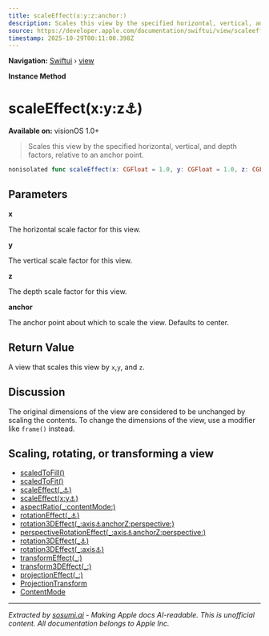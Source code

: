```yaml
---
title: scaleEffect(x:y:z:anchor:)
description: Scales this view by the specified horizontal, vertical, and depth factors, relative to an anchor point.
source: https://developer.apple.com/documentation/swiftui/view/scaleeffect(x:y:z:anchor:)
timestamp: 2025-10-29T00:11:00.398Z
---
```


**Navigation:** [Swiftui](/documentation/swiftui) › [view](/documentation/swiftui/view)

**Instance Method**

# scaleEffect(x:y:z:anchor:)

**Available on:** visionOS 1.0+

> Scales this view by the specified horizontal, vertical, and depth factors, relative to an anchor point.

```swift
nonisolated func scaleEffect(x: CGFloat = 1.0, y: CGFloat = 1.0, z: CGFloat = 1.0, anchor: UnitPoint3D = .center) -> some View
```

## Parameters

**x**

The horizontal scale factor for this view.



**y**

The vertical scale factor for this view.



**z**

The depth scale factor for this view.



**anchor**

The anchor point about which to scale the view. Defaults to center.



## Return Value

A view that scales this view by `x`,`y`, and `z`.

## Discussion

The original dimensions of the view are considered to be unchanged by scaling the contents. To change the dimensions of the view, use a modifier like `frame()` instead.

## Scaling, rotating, or transforming a view

- [scaledToFill()](/documentation/swiftui/view/scaledtofill())
- [scaledToFit()](/documentation/swiftui/view/scaledtofit())
- [scaleEffect(_:anchor:)](/documentation/swiftui/view/scaleeffect(_:anchor:))
- [scaleEffect(x:y:anchor:)](/documentation/swiftui/view/scaleeffect(x:y:anchor:))
- [aspectRatio(_:contentMode:)](/documentation/swiftui/view/aspectratio(_:contentmode:))
- [rotationEffect(_:anchor:)](/documentation/swiftui/view/rotationeffect(_:anchor:))
- [rotation3DEffect(_:axis:anchor:anchorZ:perspective:)](/documentation/swiftui/view/rotation3deffect(_:axis:anchor:anchorz:perspective:))
- [perspectiveRotationEffect(_:axis:anchor:anchorZ:perspective:)](/documentation/swiftui/view/perspectiverotationeffect(_:axis:anchor:anchorz:perspective:))
- [rotation3DEffect(_:anchor:)](/documentation/swiftui/view/rotation3deffect(_:anchor:))
- [rotation3DEffect(_:axis:anchor:)](/documentation/swiftui/view/rotation3deffect(_:axis:anchor:))
- [transformEffect(_:)](/documentation/swiftui/view/transformeffect(_:))
- [transform3DEffect(_:)](/documentation/swiftui/view/transform3deffect(_:))
- [projectionEffect(_:)](/documentation/swiftui/view/projectioneffect(_:))
- [ProjectionTransform](/documentation/swiftui/projectiontransform)
- [ContentMode](/documentation/swiftui/contentmode)

---

*Extracted by [sosumi.ai](https://sosumi.ai) - Making Apple docs AI-readable.*
*This is unofficial content. All documentation belongs to Apple Inc.*
